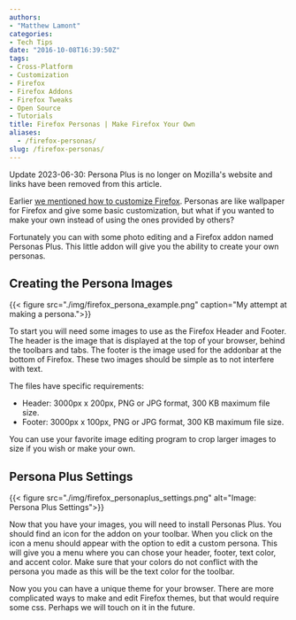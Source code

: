 ```yaml
---
authors: 
- "Matthew Lamont"
categories:
- Tech Tips
date: "2016-10-08T16:39:50Z"
tags:
- Cross-Platform
- Customization
- Firefox
- Firefox Addons
- Firefox Tweaks
- Open Source
- Tutorials
title: Firefox Personas | Make Firefox Your Own
aliases:
  - /firefox-personas/
slug: /firefox-personas/
---
```


Update 2023-06-30: Persona Plus is no longer on Mozilla's website and links have been removed from this article.

Earlier [we mentioned how to customize Firefox](https://www.blog.mattlamont.com/customizing-firefox). Personas are like wallpaper for Firefox and give some basic customization, but what if you wanted to make your own instead of using the ones provided by others?

Fortunately you can with some photo editing and a Firefox addon named Personas Plus. This little addon will give you the ability to create your own personas.

## Creating the Persona Images

{{< figure src="./img/firefox_persona_example.png" caption="My attempt at making a persona.">}}

To start you will need some images to use as the Firefox Header and Footer. The header is the image that is displayed at the top of your browser, behind the toolbars and tabs. The footer is the image used for the addonbar at the bottom of Firefox. These two images should be simple as to not interfere with text.

The files have specific requirements:

* Header: 3000px x 200px, PNG or JPG format, 300 KB maximum file size.
* Footer: 3000px x 100px, PNG or JPG format, 300 KB maximum file size.

You can use your favorite image editing program to crop larger images to size if you wish or make your own.

## Persona Plus Settings

{{< figure src="./img/firefox_personaplus_settings.png" alt="Image: Persona Plus Settings">}}

Now that you have your images, you will need to install Personas Plus. You should find an icon for the addon on your toolbar. When you click on the icon a menu should appear with the option to edit a custom persona. This will give you a menu where you can chose your header, footer, text color, and accent color. Make sure that your colors do not conflict with the persona you made as this will be the text color for the toolbar.

Now you you can have a unique theme for your browser. There are more complicated ways to make and edit Firefox themes, but that would require some css. Perhaps we will touch on it in the future.